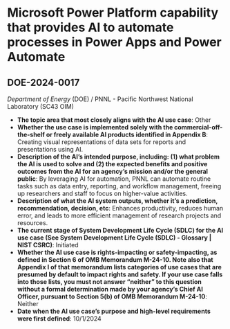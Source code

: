 # Microsoft Power Platform capability that provides AI to automate processes in Power Apps and Power Automate
## DOE-2024-0017
_Department of Energy_ (DOE) / PNNL - Pacific Northwest National Laboratory (SC43 OIM)


+ **The topic area that most closely aligns with the AI use case**: Other
+ **Whether the use case is implemented solely with the commercial-off-the-shelf or freely available AI products identified in Appendix B**: Creating visual representations of data sets for reports and presentations using AI.
+ **Description of the AI’s intended purpose, including: (1) what problem the AI is used to solve and (2) the expected benefits and positive outcomes from the AI for an agency’s mission and/or the general public**: By leveraging AI for automation, PNNL can automate routine tasks such as data entry, reporting, and workflow management, freeing up researchers and staff to focus on higher-value activities.
+ **Description of what the AI system outputs, whether it’s a prediction, recommendation, decision, etc**: Enhances productivity, reduces human error, and leads to more efficient management of research projects and resources.
+ **The current stage of System Development Life Cycle (SDLC) for the AI use case (See System Development Life Cycle (SDLC) - Glossary | NIST CSRC)**: Initiated
+ **Whether the AI use case is rights-impacting or safety-impacting, as defined in Section 6 of OMB Memorandum M-24-10. Note also that Appendix I of that memorandum lists categories of use cases that are presumed by default to impact rights and safety. If your use case falls into those lists, you must not answer “neither” to this question without a formal determination made by your agency’s Chief AI Officer, pursuant to Section 5(b) of OMB Memorandum M-24-10**: Neither
+ **Date when the AI use case’s purpose and high-level requirements were first defined**: 10/1/2024